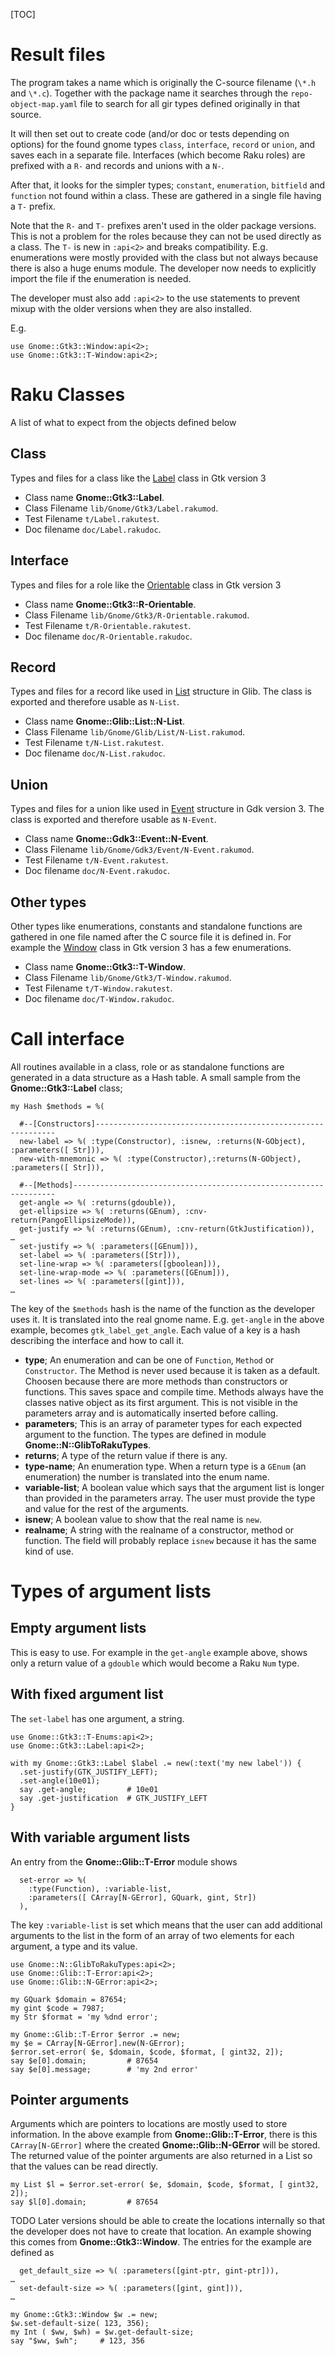 [TOC]

# Result files

The program takes a name which is originally the C-source filename (`\*.h` and `\*.c`). Together with the package name it searches through the `repo-object-map.yaml` file to search for all gir types defined originally in that source.

It will then set out to create code (and/or doc or tests depending on options) for the found gnome types `class`, `interface`, `record` or `union`, and saves each in a separate file. Interfaces (which become Raku roles) are prefixed with a `R-` and records and unions with a `N-`.

After that, it looks for the simpler types; `constant`, `enumeration`, `bitfield` and `function` not found within a class. These are gathered in a single file having a `T-` prefix.

Note that the `R-` and `T-` prefixes aren't used in the older package versions. This is not a problem for the roles because they can not be used directly as a class. The `T-` is new in `:api<2>` and breaks compatibility. E.g. enumerations were mostly provided with the class but not always because there is also a huge enums module. The developer now needs to explicitly import the file if the enumeration is needed.

The developer must also add `:api<2>` to the use statements to prevent mixup with the older versions when they are also installed.

E.g.
```
use Gnome::Gtk3::Window:api<2>;
use Gnome::Gtk3::T-Window:api<2>;
```

# Raku Classes

A list of what to expect from the objects defined below
## Class
Types and files for a class like the <ins>Label</ins> class in Gtk version 3
* Class name **Gnome::Gtk3::Label**.
* Class Filename `lib/Gnome/Gtk3/Label.rakumod`.
* Test Filename `t/Label.rakutest`.
* Doc filename `doc/Label.rakudoc`.

## Interface
Types and files for a role like the <ins>Orientable</ins> class in Gtk version 3
* Class name **Gnome::Gtk3::R-Orientable**.
* Class Filename `lib/Gnome/Gtk3/R-Orientable.rakumod`.
* Test Filename `t/R-Orientable.rakutest`.
* Doc filename `doc/R-Orientable.rakudoc`.

## Record
Types and files for a record like used in <ins>List</ins> structure in Glib. The class is exported and therefore usable as `N-List`.
* Class name **Gnome::Glib::List::N-List**.
* Class Filename `lib/Gnome/Glib/List/N-List.rakumod`.
* Test Filename `t/N-List.rakutest`.
* Doc filename `doc/N-List.rakudoc`.

## Union
Types and files for a union like used in <ins>Event</ins> structure in Gdk version 3. The class is exported and therefore usable as `N-Event`.
* Class name **Gnome::Gdk3::Event::N-Event**.
* Class Filename `lib/Gnome/Gdk3/Event/N-Event.rakumod`.
* Test Filename `t/N-Event.rakutest`.
* Doc filename `doc/N-Event.rakudoc`.

## Other types
Other types like enumerations, constants and standalone functions are gathered in one file named after the C source file it is defined in. For example the <ins>Window</ins> class in Gtk version 3 has a few enumerations.
* Class name **Gnome::Gtk3::T-Window**.
* Class Filename `lib/Gnome/Gtk3/T-Window.rakumod`.
* Test Filename `t/T-Window.rakutest`.
* Doc filename `doc/T-Window.rakudoc`.

# Call interface

All routines available in a class, role or as standalone functions are generated in a data structure as a Hash table. A small sample from the **Gnome::Gtk3::Label** class;

```
my Hash $methods = %(

  #--[Constructors]-------------------------------------------------------------
  new-label => %( :type(Constructor), :isnew, :returns(N-GObject), :parameters([ Str])),
  new-with-mnemonic => %( :type(Constructor),:returns(N-GObject), :parameters([ Str])),

  #--[Methods]------------------------------------------------------------------
  get-angle => %( :returns(gdouble)),
  get-ellipsize => %( :returns(GEnum), :cnv-return(PangoEllipsizeMode)),
  get-justify => %( :returns(GEnum), :cnv-return(GtkJustification)),
…
  set-justify => %( :parameters([GEnum])),
  set-label => %( :parameters([Str])),
  set-line-wrap => %( :parameters([gboolean])),
  set-line-wrap-mode => %( :parameters([GEnum])),
  set-lines => %( :parameters([gint])),
…
```

The key of the `$methods` hash is the name of the function as the developer uses it. It is translated into the real gnome name. E.g. `get-angle` in the above example, becomes `gtk_label_get_angle`. Each value of a key is a hash describing the interface and how to call it.

* **type**; An enumeration and can be one of `Function`, `Method` or `Constructor`. The Method is never used because it is taken as a default. Choosen because there are more methods than constructors or functions. This saves space and compile time. Methods always have the classes native object as its first argument. This is not visible in the parameters array and is automatically inserted before calling.
* **parameters**; This is an array of parameter types for each expected argument to the function. The types are defined in module **Gnome::N::GlibToRakuTypes**.
* **returns**; A type of the return value if there is any.
* **type-name**; An enumeration type. When a return type is a `GEnum` (an enumeration) the number is translated into the enum name.
* **variable-list**; A boolean value which says that the argument list is longer than provided in the parameters array. The user must provide the type and value for the rest of the arguments.
* **isnew**; A boolean value to show that the real name is `new`.
* **realname**; A string with the realname of a constructor, method or function. The field will probably replace `isnew` because it has the same kind of use.


# Types of argument lists
## Empty argument lists

This is easy to use. For example in the `get-angle` example above, shows only a return value of a `gdouble` which would become a Raku `Num` type.


## With fixed argument list

The `set-label` has one argument, a string. 
```
use Gnome::Gtk3::T-Enums:api<2>;
use Gnome::Gtk3::Label:api<2>;

with my Gnome::Gtk3::Label $label .= new(:text('my new label')) {
  .set-justify(GTK_JUSTIFY_LEFT);
  .set-angle(10e01);
  say .get-angle;         # 10e01
  say .get-justification  # GTK_JUSTIFY_LEFT
}
```


## With variable argument lists
An entry from the **Gnome::Glib::T-Error** module shows
```
  set-error => %(
    :type(Function), :variable-list,
    :parameters([ CArray[N-GError], GQuark, gint, Str])
  ),
```

The key `:variable-list` is set which means that the user can add additional arguments to the list in the form of an array of two elements for each argument, a type and its value.

```
use Gnome::N::GlibToRakuTypes:api<2>;
use Gnome::Glib::T-Error:api<2>;
use Gnome::Glib::N-GError:api<2>;

my GQuark $domain = 87654;
my gint $code = 7987;
my Str $format = 'my %dnd error';

my Gnome::Glib::T-Error $error .= new;
my $e = CArray[N-GError].new(N-GError);
$error.set-error( $e, $domain, $code, $format, [ gint32, 2]);
say $e[0].domain;         # 87654
say $e[0].message;        # 'my 2nd error'
```

## Pointer arguments

Arguments which are pointers to locations are mostly used to store information. In the above example from **Gnome::Glib::T-Error**, there is this `CArray[N-GError]` where the created **Gnome::Glib::N-GError** will be stored.
The returned value of the pointer arguments are also returned in a List so that the values can be read directly.
```
my List $l = $error.set-error( $e, $domain, $code, $format, [ gint32, 2]);
say $l[0].domain;         # 87654
```
TODO
Later versions should be able to create the locations internally so that the developer does not have to create that location. An example showing this comes from **Gnome::Gtk3::Window**. The entries for the example are defined as
```
  get_default_size => %( :parameters([gint-ptr, gint-ptr])),
…
  set-default-size => %( :parameters([gint, gint])),
…
```

```
my Gnome::Gtk3::Window $w .= new;
$w.set-default-size( 123, 356);
my Int ( $ww, $wh) = $w.get-default-size;
say "$ww, $wh";     # 123, 356
```
